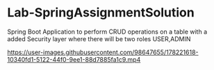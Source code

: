 # Lab-SpringAssignmentSolution
Spring Boot Application to perform CRUD operations on a table with a added Security layer where there will be two roles USER,ADMIN

https://user-images.githubusercontent.com/98647655/178221618-10340fd1-5122-44f0-9ee1-88d7885fa1c9.mp4


